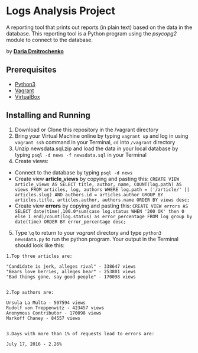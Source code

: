 # Logs Analysis Project
A reporting tool that prints out reports (in plain text) based on the data in the database. This reporting tool is a Python program using the *psycopg2* module to connect to the database.

by **[Daria Dmitrochenko](https://github.com/dariadmitrochenko)**

## Prerequisites
* [Python3](https://www.python.org/)
* [Vagrant](https://www.vagrantup.com/)
* [VirtualBox](https://www.virtualbox.org/)

## Installing and Running
1. Download or Clone this repository in the /vagrant directory
2. Bring your Virtual Machine online by typing `vagrant up` and log in using `vagrant ssh` command in your Terminal, `cd` into `/vagrant` directory
3. Unzip newsdata.sql.zip and load the data in your local database by typing `psql -d news -f newsdata.sql` in your Terminal
4. Create views:
  * Connect to the database by typing `psql -d news`
  * Create view **article_views** by copying and pasting this:
`CREATE VIEW article_views AS SELECT title, author, name, COUNT(log.path) AS views FROM articles, log, authors WHERE log.path = ('/article/' || articles.slug) AND authors.id = articles.author GROUP BY articles.title, articles.author, authors.name ORDER BY views desc;`
  * Create view **errors** by copying and pasting this: `CREATE VIEW errors AS SELECT date(time),100.0*sum(case log.status WHEN '200 OK' then 0 else 1 end)/count(log.status) as error_percentage FROM log group by date(time) ORDER BY error_percentage desc;`

5. Type `\q` to return to your *vagrant* directory and type `python3 newsdata.py` to run the python program. Your output in the Terminal should look like this:

```
1.Top three articles are:

"Candidate is jerk, alleges rival" - 338647 views
"Bears love berries, alleges bear" - 253801 views
"Bad things gone, say good people" - 170098 views


2.Top authors are:

Ursula La Multa - 507594 views
Rudolf von Treppenwitz - 423457 views
Anonymous Contributor - 170098 views
Markoff Chaney - 84557 views


3.Days with more than 1% of requests lead to errors are:

July 17, 2016 - 2.26%

```
